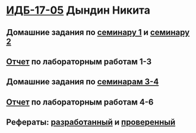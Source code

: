 
#  [ИДБ-17-05](https://github.com/stankin/design-part-1/wiki/list-idb-17-05) Дындин Никита

## Домашние задания по [семинару 1](https://github.com/stankin/design-part-1/wiki/sem1#Ма..) и [семинару 2](https://github.com/stankin/design-part-1/wiki/sem2#Ма..)

## [Отчет](https://github.com/Sw3nk/DyndinNickita.github.io/wiki/%D0%9B%D0%B0%D0%B1%D0%BE%D1%80%D0%B0%D1%82%D0%BE%D1%80%D0%BD%D0%B0%D1%8F-1-3) по лабораторным работам 1-3

## Домашние задания по [семинарам 3-4](https://github.com/Sw3nk/DyndinNickita.github.io/wiki/%D0%94%D0%B5%D0%BB%D0%BE%D0%B2%D0%B0%D1%8F-%D0%B8%D0%B3%D1%80%D0%B0)

## [Отчет]() по лабораторным работам 4-6

## Рефераты: [разработанный](https://github.com/stankin/design-part-1/wiki/exam03-1) и [проверенный](https://github.com/stankin/design-part-1/wiki/exam08-5)
